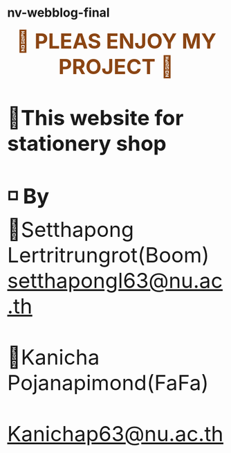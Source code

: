 ﻿# nv-webblog-final 
<b><center><font size=20><font color="#8B4513">🔆 PLEAS ENJOY MY PROJECT 🔆</font><br></center></b><br>
<b>📍This website for stationery shop</b><br><br>
<b>◽️ By</b><br>
🔸Setthapong Lertritrungrot(Boom)<br>
setthapongl63@nu.ac.th<br>		
🔹Kanicha Pojanapimond(FaFa)<br>			
Kanichap63@nu.ac.th
